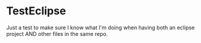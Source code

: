 # TestEclipse
Just a test to make sure I know what I'm doing when having both an eclipse project AND other files in the same repo.

